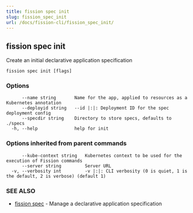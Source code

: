 ```yaml
---
title: fission spec init
slug: fission_spec_init
url: /docs/fission-cli/fission_spec_init/
---
```

## fission spec init

Create an initial declarative application specification

```
fission spec init [flags]
```

### Options

```
      --name string       Name for the app, applied to resources as a Kubernetes annotation
      --deployid string   --id |:|: Deployment ID for the spec deployment config
      --specdir string    Directory to store specs, defaults to ./specs
  -h, --help              help for init
```

### Options inherited from parent commands

```
      --kube-context string   Kubernetes context to be used for the execution of Fission commands
      --server string         Server URL
  -v, --verbosity int         -v |:|: CLI verbosity (0 is quiet, 1 is the default, 2 is verbose) (default 1)
```

### SEE ALSO

* [fission spec](/docs/fission-cli/fission_spec/)	 - Manage a declarative application specification

